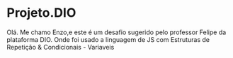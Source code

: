 # Projeto.DIO
Olá.
Me chamo Enzo,e este é um desafio sugerido pelo professor Felipe da plataforma DIO.
Onde foi usado a linguagem de JS com Estruturas de Repetição & Condicionais - Variaveis
